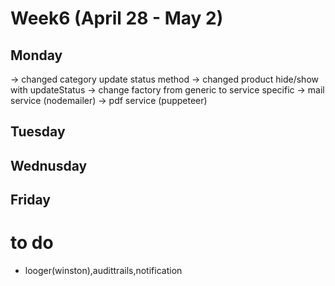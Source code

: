 # Week6 (April 28 - May 2)

## Monday

-> changed category update status method
-> changed product hide/show with updateStatus
-> change factory from generic to service specific
-> mail service (nodemailer)
-> pdf service (puppeteer)

## Tuesday

## Wednusday

## Friday

# to do

- looger(winston),audittrails,notification
